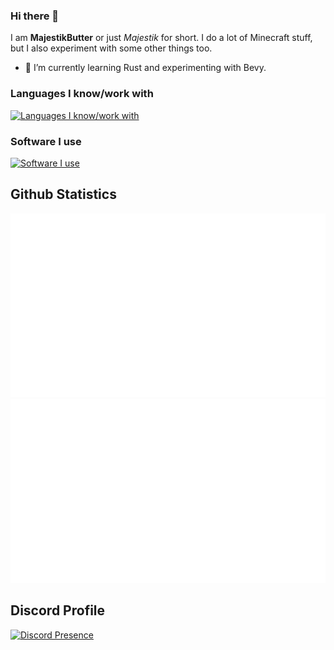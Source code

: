 ### Hi there 👋

I am **MajestikButter** or just *Majestik* for short. I do a lot of Minecraft stuff, but I also experiment with some other things too.

- 🌱 I’m currently learning Rust and experimenting with Bevy.

### Languages I know/work with

[![Languages I know/work with](https://skillicons.dev/icons?i=nodejs,js,ts,go)](https://skillicons.dev)

### Software I use

[![Software I use](https://skillicons.dev/icons?i=vscode)](https://skillicons.dev)

## Github Statistics
![](https://raw.githubusercontent.com/MajestikButter/github-stats/master/generated/overview.svg#gh-dark-mode-only)
![](https://raw.githubusercontent.com/MajestikButter/github-stats/master/generated/languages.svg#gh-dark-mode-only)

## Discord Profile
[![Discord Presence](https://lanyard-profile-readme.vercel.app/api/186159442092359681?theme=dark&bg=2e254a&hideDiscrim=true&showDisplayName=true&hideActivity=whenNotUsed&hideSpotify=true)](https://discord.com/users/186159442092359681)
